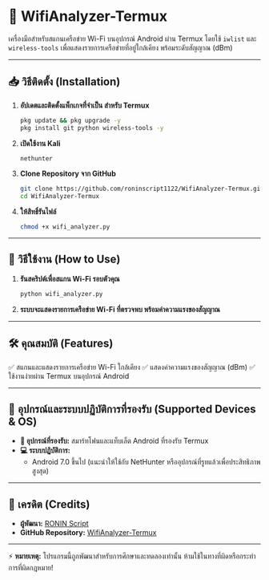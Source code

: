 # 📡 WifiAnalyzer-Termux

เครื่องมือสำหรับสแกนเครือข่าย Wi-Fi บนอุปกรณ์ Android ผ่าน Termux โดยใช้ `iwlist` และ `wireless-tools` เพื่อแสดงรายการเครือข่ายที่อยู่ใกล้เคียง พร้อมระดับสัญญาณ (dBm)

---

## 📥 วิธีติดตั้ง (Installation)

1. **อัปเดตและติดตั้งแพ็กเกจที่จำเป็น สำหรับ Termux**
   ```sh
   pkg update && pkg upgrade -y
   pkg install git python wireless-tools -y
   ```
2. **เปิดใช้งาน Kali**
   ```sh
   nethunter
   ```
3. **Clone Repository จาก GitHub**
   ```sh
   git clone https://github.com/roninscript1122/WifiAnalyzer-Termux.git
   cd WifiAnalyzer-Termux
   ```
4. **ให้สิทธิ์รันไฟล์**
   ```sh
   chmod +x wifi_analyzer.py
   ```

---

## 🚀 วิธีใช้งาน (How to Use)

1. **รันสคริปต์เพื่อสแกน Wi-Fi รอบตัวคุณ**
   ```sh
   python wifi_analyzer.py
   ```
2. **ระบบจะแสดงรายการเครือข่าย Wi-Fi ที่ตรวจพบ พร้อมค่าความแรงของสัญญาณ**

---

## 🛠️ คุณสมบัติ (Features)
✅ สแกนและแสดงรายการเครือข่าย Wi-Fi ใกล้เคียง
✅ แสดงค่าความแรงของสัญญาณ (dBm)
✅ ใช้งานง่ายผ่าน Termux บนอุปกรณ์ Android

---

## 📡 อุปกรณ์และระบบปฏิบัติการที่รองรับ (Supported Devices & OS)
- **📱 อุปกรณ์ที่รองรับ:** สมาร์ทโฟนและแท็บเล็ต Android ที่รองรับ Termux
- **💻 ระบบปฏิบัติการ:**
  - Android 7.0 ขึ้นไป (แนะนำให้ใช้กับ NetHunter หรืออุปกรณ์ที่รูทแล้วเพื่อประสิทธิภาพสูงสุด)

---

## 📌 เครดิต (Credits)
- **ผู้พัฒนา:** [RONIN Script](https://github.com/roninscript1122)
- **GitHub Repository:** [WifiAnalyzer-Termux](https://github.com/roninscript1122/WifiAnalyzer-Termux)

---

⚡ **หมายเหตุ:** โปรแกรมนี้ถูกพัฒนาสำหรับการศึกษาและทดลองเท่านั้น ห้ามใช้ในทางที่ผิดหรือกระทำการที่ผิดกฎหมาย!
